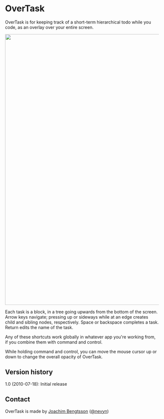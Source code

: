 OverTask
================

OverTask is for keeping track of a short-term hierarchical todo while you code, as an overlay over your entire screen.

<a href="http://dl.dropbox.com/u/6775/OverTask1.0.jpeg"><img src="http://dl.dropbox.com/u/6775/OverTask1.0.jpeg" width="885" border="none"/></a>

Each task is a block, in a tree going upwards from the bottom of the screen. Arrow keys navigate; pressing up or sideways while at an edge creates child and sibling nodes, respectively. Space or backspace completes a task. Return edits the name of the task.

Any of these shortcuts work globally in whatever app you're working from, if you combine them with command and control.

While holding command and control, you can move the mouse cursor up or down to change the overall opacity of OverTask.

Version history
-----------------
1.0 (2010-07-18): Initial release

Contact
-----------------
OverTask is made by <a href="mailto:joachimb@gmail.com">Joachim Bengtsson</a> (<a href="http://twitter.com/nevyn">@nevyn</a>)